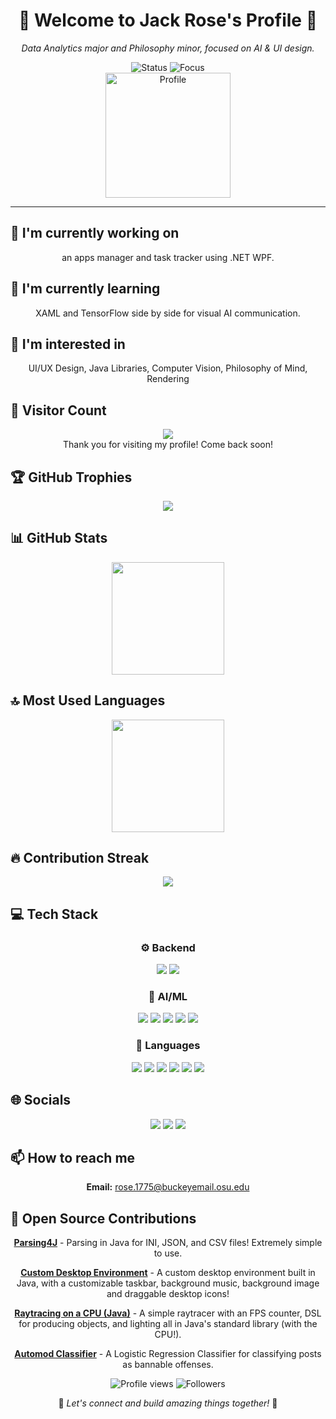 <div align="center">

# 🌟 Welcome to Jack Rose's Profile 🌟

<p><em>Data Analytics major and Philosophy minor, focused on AI & UI design.</em></p>

<img src="https://img.shields.io/badge/Status-Available_for_collaboration-brightgreen" alt="Status" />
<img src="https://img.shields.io/badge/Focus-UI_Design-blue" alt="Focus" />
<br/>
<img height=200 src="https://media.licdn.com/dms/image/v2/D5603AQEBVMSw_Lf0iQ/profile-displayphoto-shrink_800_800/B56ZcaTHZ9HUAk-/0/1748492909317?e=1762387200&v=beta&t=hKlQAtOfjcWhZIOHoiO6qH6rTtcYpClgvUr1XYiOlz0" alt="Profile"/>

</div>

<hr>

## 🔭 I'm currently working on

<div align="center"><p>an apps manager and task tracker using .NET WPF.</p></div>

## 🌱 I'm currently learning

<div align="center"><p>XAML and TensorFlow side by side for visual AI communication.</p></div>

## 👀 I'm interested in

<div align="center"><p>UI/UX Design, Java Libraries, Computer Vision, Philosophy of Mind, Rendering</p></div>

## 👀 Visitor Count

<!-- ⚠️ Important: Replace 'Ra4ster' with your actual GitHub username in the URL below -->
<p align="center">
  <img src="https://profile-counter.glitch.me/Ra4ster/count.svg" />
  <br>Thank you for visiting my profile! Come back soon!
</p>

## 🏆 GitHub Trophies

<!-- ⚠️ Important: Replace 'Ra4ster' with your actual GitHub username in the URL below -->
<p align="center">
  <img src="https://github-profile-trophy.vercel.app/?username=Ra4ster&theme=juicyfresh&column=7&margin-w=15&margin-h=15" />
</p>

## 📊 GitHub Stats

<!-- ⚠️ Important: Replace 'Ra4ster' with your actual GitHub username in the URL below -->
<div align="center">
  <img height="180em" src="https://github-readme-stats.vercel.app/api?username=Ra4ster&show_icons=true&theme=radical&include_all_commits=true&count_private=true"/>
</div>

## 🔝 Most Used Languages

<!-- ⚠️ Important: Replace 'Ra4ster' with your actual GitHub username in the URL below -->
<div align="center">
  <img height="180em" src="https://github-readme-stats.vercel.app/api/top-langs/?username=Ra4ster&layout=compact&langs_count=10&theme=radical"/>
</div>

## 🔥 Contribution Streak

<!-- ⚠️ Important: Replace 'Ra4ster' with your actual GitHub username in the URL below -->
<div align="center">
  <img src="https://github-readme-streak-stats.herokuapp.com/?user=Ra4ster&theme=radical&hide_border=false" />
</div>

## 💻 Tech Stack

<div align="center">

### ⚙️ Backend

<img src="https://img.shields.io/badge/-.NET-05122A?style=for-the-badge&color=4169e1"> <img src="https://img.shields.io/badge/-Spring-05122A?style=for-the-badge&color=4169e1">

### 🧠 AI/ML

<img src="https://img.shields.io/badge/-TensorFlow-05122A?style=for-the-badge&color=00CED1"> <img src="https://img.shields.io/badge/-OpenCV-05122A?style=for-the-badge&color=00CED1"> <img src="https://img.shields.io/badge/-Pandas-05122A?style=for-the-badge&color=00CED1"> <img src="https://img.shields.io/badge/-Hugging Face-05122A?style=for-the-badge&color=00CED1"> <img src="https://img.shields.io/badge/-Scikit-Learn-05122A?style=for-the-badge&color=00CED1">

### 💬 Languages

<img src="https://img.shields.io/badge/-R-05122A?style=for-the-badge&color=FFA500"> <img src="https://img.shields.io/badge/-C-05122A?style=for-the-badge&color=FFA500"> <img src="https://img.shields.io/badge/-C++-05122A?style=for-the-badge&color=FFA500"> <img src="https://img.shields.io/badge/-Java-05122A?style=for-the-badge&color=FFA500"> <img src="https://img.shields.io/badge/-Python-05122A?style=for-the-badge&color=FFA500"> <img src="https://img.shields.io/badge/-C#-05122A?style=for-the-badge&color=FFA500">

</div>

## 🌐 Socials

<div align="center">

<a href="https://github.com/Ra4ster"><img src="https://img.shields.io/badge/github-%23121011.svg?style=for-the-badge&logo=github&logoColor=white&color=9a6bdf"></a> <a href="https://www.linkedin.com/in/jack-c-rose/"><img src="https://img.shields.io/badge/linkedin-%230077B5.svg?style=for-the-badge&logo=linkedin&logoColor=white&color=df6b9a"></a> <a href="https://twitter.com/@__ra4__"><img src="https://img.shields.io/badge/Twitter-%231DA1F2.svg?style=for-the-badge&logo=Twitter&logoColor=white&color=6bdfcf"></a> 

</div>

## 📫 How to reach me

<div align="center">

**Email:** rose.1775@buckeyemail.osu.edu

</div>

## 🚀 Open Source Contributions

<div align="center">

**[Parsing4J](https://github.com/Ra4ster/Parsing4J)** - Parsing in Java for INI, JSON, and CSV files! Extremely simple to use.

**[Custom Desktop Environment](https://github.com/Ra4ster/Custom-Desktop-Environment)** - A custom desktop environment built in Java, with a customizable taskbar, background music, background image and draggable desktop icons!

**[Raytracing on a CPU (Java)](https://github.com/Ra4ster/Raytracing-in-Java-CPU-)** - A simple raytracer with an FPS counter, DSL for producing objects, and lighting all in Java's standard library (with the CPU!).

**[Automod Classifier](https://github.com/Ra4ster/Automod-Classifier)** - A Logistic Regression Classifier for classifying posts as bannable offenses.

</div>

<div align="center">

<!-- ⚠️ Important: Replace 'Ra4ster' with your actual GitHub username in the URLs below -->
<img src="https://komarev.com/ghpvc/?username=Ra4ster&style=for-the-badge&color=blueviolet" alt="Profile views"/>

<img src="https://img.shields.io/github/followers/Ra4ster?style=for-the-badge&color=ff69b4" alt="Followers"/>

<p>🌈 <i>Let's connect and build amazing things together!</i> 🚀</p>

</div>
